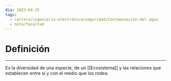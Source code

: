 ```yaml
---
dia: 2023-04-25
tags:
  - carrera/ingeniería-electrónica/seguridad/Contaminación-del-agua
  - nota/facultad
---
```

# Definición
---
Es la diversidad de una especie, de un [[Ecosistema]] y las relaciones que establecen entre sí y con el medio que los rodea.